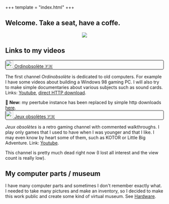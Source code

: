 +++
template = "index.html"
+++

<h2 class="title">Welcome. Take a seat, have a coffe.</h2>

<center>
  <img src="./images/index/header.webp"/>
</center>

<div class="block">
  <h2 class="title is-5">Links to my videos</h2>
</div>

<div class="field is-grouped is-grouped-multiline">
  <div class="control" style="border: solid 1px; border-radius: 4px;">
    <a href="https://www.youtube.com/@ordinobsolete2035">
      <div class="tags has-addons">
        <span class="tag is-medium is-danger"><img style="width: 1.5rem;" src="./images/index/youtube_white.svg"/></span>
        <span class="tag is-medium is-white">Ordinobsolète  &#127467;&#127479;</span>
      </div>
    </a>
  </div>
</div>

<div class="block">
  <p>
    The first channel <em>Ordinobsolète</em> is dedicated to old computers. For example I have some videos about building a Windows 98 gaming PC. I will also try to make simple documentaries about various subjects such as sound cards. Links: <a href="https://www.youtube.com/@ordinobsolete2035">Youtube</a>, <a href="http://video.ordinobsolete.fr/">direct HTTP download</a>.
  </p>
  <!-- <p>
    <strong>New:</strong> my peertube instance has been replaced by simple http downloads <a href="http://video.ordinobsolete.fr/">here</a>.
  </p> -->
  <article class="message is-info">
  <div class="message-body">
    📌 <strong>New:</strong> my peertube instance has been replaced by simple http downloads <a href="http://video.ordinobsolete.fr/">here</a>. 
  </div>
</article>
</div>

<div class="field is-grouped is-grouped-multiline">
  <div class="control" style="border: solid 1px; border-radius: 4px;">
    <a href="https://www.youtube.com/channel/UCoemvrJy2GCBCYBcDpzHr1g">
      <div class="tags has-addons">
        <span class="tag is-medium is-danger"><img style="width: 1.5rem;" src="./images/index/youtube_white.svg"/></span>
        <span class="tag is-medium is-white">Jeux obsolètes  &#127467;&#127479;</span>
      </div>
    </a>
  </div>
</div>

<div class="block">
  <p>
    <em>Jeux obsolètes</em> is a retro gaming channel with commented walkthroughs. I play only games that I used to have when I was younger and that I like. I may even know by heart some of them, such as KOTOR or Little Big Adventure. Link: <a href="https://www.youtube.com/channel/UCoemvrJy2GCBCYBcDpzHr1g">Youtube</a>.
  </p>
  <p>
    This channel is pretty much dead right now (I lost all interest and the view count is really low).
  </p>
</div>

<div class="block">
  <h2 class="title is-5">My computer parts / museum</h2>
</div>

<div class="block">
  I have many computer parts and sometimes I don't remember exactly what. I needed to take many pictures and make an inventory, so I decided to make this work public and create some kind of virtual museum. See <a href="/hardware">Hardware</a>.
</div>